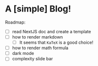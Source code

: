 # A [simple] Blog!

Roadmap:
- [ ] read NextJS doc and create a template
- [ ] how to render markdown
  - [ ] It seems that `KaTeX` is a good choice!
- [ ] how to render math formula
- [ ] dark mode
- [ ] complexity slide bar